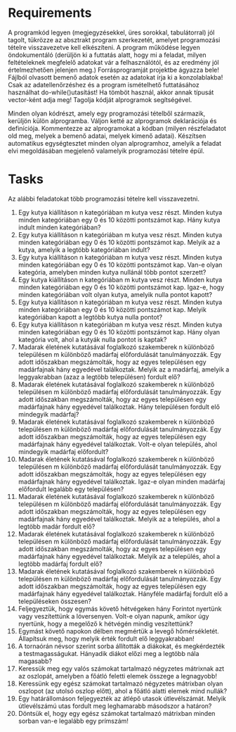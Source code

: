 # Requirements

A programkód legyen (megjegyzésekkel, üres sorokkal, tabulátorral) jól tagolt, tükrözze az absztrakt program szerkezetét, amelyet programozási tételre visszavezetve kell elkészíteni. A program működése legyen öndokumentáló (derüljön ki a futtatás alatt, hogy mi a feladat, milyen feltételeknek megfelelő adatokat vár a felhasználótól, és az eredmény jól értelmezhetően jelenjen meg.)  Forrásprogramját projektbe ágyazza bele! Fájlból olvasott bemenő adatok esetén az adatokat írja ki a konzolablakba! Csak az adatellenőrzéshez és a program ismételhető futtatásához használhat do-while()utasítást! Ha tömböt használ, akkor annak típusát vector-ként adja meg! Tagolja kódját alprogramok segítségével.

Minden olyan kódrészt, amely egy programozási tételből származik, kerüljön külön alprogramba. Váljon ketté az alprogramok deklarációja és definíciója. Kommentezze az alprogramokat a kódban (milyen részfeladatot old meg, melyek a bemenő adatai, melyek kimenő adatai). Készítsen automatikus egységtesztet minden olyan alprogramhoz, amelyik a feladat elvi megoldásában megjelenő valamelyik programozási tételre épül.

# Tasks
Az alábbi feladatokat több programozási tételre kell visszavezetni.
1. Egy kutya kiállításon n kategóriában m kutya vesz részt. Minden kutya minden
kategóriában egy 0 és 10 közötti pontszámot kap. Hány kutya indult minden
kategóriában?
2. Egy kutya kiállításon n kategóriában m kutya vesz részt. Minden kutya minden
kategóriában egy 0 és 10 közötti pontszámot kap. Melyik az a kutya, amelyik a legtöbb
kategóriában indult?
3. Egy kutya kiállításon n kategóriában m kutya vesz részt. Minden kutya minden
kategóriában egy 0 és 10 közötti pontszámot kap. Van-e olyan kategória, amelyben
minden kutya nullánál több pontot szerzett?
4. Egy kutya kiállításon n kategóriában m kutya vesz részt. Minden kutya minden
kategóriában egy 0 és 10 közötti pontszámot kap. Igaz-e, hogy minden kategóriában volt
olyan kutya, amelyik nulla pontot kapott?
5. Egy kutya kiállításon n kategóriában m kutya vesz részt. Minden kutya minden
kategóriában egy 0 és 10 közötti pontszámot kap. Melyik kategóriában kapott a legtöbb
kutya nulla pontot?
6. Egy kutya kiállításon n kategóriában m kutya vesz részt. Minden kutya minden
kategóriában egy 0 és 10 közötti pontszámot kap. Hány olyan kategória volt, ahol a
kutyák nulla pontot is kaptak?
7. Madarak életének kutatásával foglalkozó szakemberek n különböző településen m
különböző madárfaj előfordulását tanulmányozzák. Egy adott időszakban megszámolták,
hogy az egyes településen egy madárfajnak hány egyedével találkoztak. Melyik az a
madárfaj, amelyik a leggyakrabban (azaz a legtöbb településen) fordult elő?
8. Madarak életének kutatásával foglalkozó szakemberek n különböző településen m
különböző madárfaj előfordulását tanulmányozzák. Egy adott időszakban megszámolták,
hogy az egyes településen egy madárfajnak hány egyedével találkoztak. Hány településen
fordult elő mindegyik madárfaj?
9. Madarak életének kutatásával foglalkozó szakemberek n különböző településen m
különböző madárfaj előfordulását tanulmányozzák. Egy adott időszakban megszámolták,
hogy az egyes településen egy madárfajnak hány egyedével találkoztak. Volt-e olyan
település, ahol mindegyik madárfaj előfordult?
10. Madarak életének kutatásával foglalkozó szakemberek n különböző településen m
különböző madárfaj előfordulását tanulmányozzák. Egy adott időszakban megszámolták,
hogy az egyes településen egy madárfajnak hány egyedével találkoztak. Igaz-e olyan
minden madárfaj előfordult legalább egy településen?
11. Madarak életének kutatásával foglalkozó szakemberek n különböző településen m
különböző madárfaj előfordulását tanulmányozzák. Egy adott időszakban megszámolták,
hogy az egyes településen egy madárfajnak hány egyedével találkoztak. Melyik az a
település, ahol a legtöbb madár fordult elő?
12. Madarak életének kutatásával foglalkozó szakemberek n különböző településen m
különböző madárfaj előfordulását tanulmányozzák. Egy adott időszakban megszámolták,
hogy az egyes településen egy madárfajnak hány egyedével találkoztak. Melyik az a
település, ahol a legtöbb madárfaj fordult elő?
13. Madarak életének kutatásával foglalkozó szakemberek n különböző településen m
különböző madárfaj előfordulását tanulmányozzák. Egy adott időszakban megszámolták,
hogy az egyes településen egy madárfajnak hány egyedével találkoztak. Hányféle
madárfaj fordult elő a településeken összesen?
14. Feljegyeztük, hogy egymás követő hétvégeken hány Forintot nyertünk vagy veszítettünk a
lóversenyen. Volt-e olyan napunk, amikor úgy nyertünk, hogy a megelőző k hétvégén
mindig veszítettünk?
15. Egymást követő napokon délben megmértük a levegő hőmérsékletét. Állapítsuk meg,
hogy melyik érték fordult elő leggyakrabban!
16. A tornaórán névsor szerint sorba állították a diákokat, és megkérdezték a
testmagasságukat. Hányadik diákot előzi meg a legtöbb nála magasabb?
17. Keressük meg egy valós számokat tartalmazó négyzetes mátrixnak azt az oszlopát,
amelyben a főátló feletti elemek összege a legnagyobb!
18. Keressünk egy egész számokat tartalmazó négyzetes mátrixban olyan oszlopot (az utolsó
oszlop előtt), ahol a főátló alatti elemek mind nullák?
19. Egy határállomáson feljegyezték az átlépő utasok útlevélszámát. Melyik útlevélszámú
utas fordult meg leghamarabb másodszor a határon?
20. Döntsük el, hogy egy egész számokat tartalmazó mátrixban minden sorban van-e legalább
egy prímszám!
